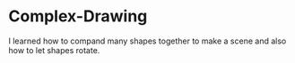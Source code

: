 # Complex-Drawing
I learned how to compand many shapes together to make a scene and also how to let shapes rotate.
